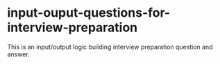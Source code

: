 # input-ouput-questions-for-interview-preparation
 This is an input/output logic building interview preparation question and answer.
